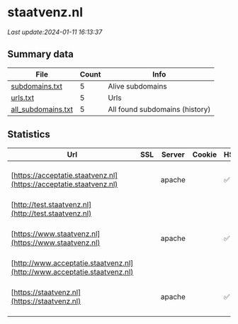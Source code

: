 # staatvenz.nl
*Last update:2024-01-11 16:13:37*
## Summary data
| File       | Count | Info |
|------------|-------|------|
|[subdomains.txt](/data/staatvenz/subdomains.txt)|5|Alive subdomains|
|[urls.txt](/data/staatvenz/urls.txt)|5|Urls|
|[all_subdomains.txt](/data/staatvenz/all_subdomains.txt)|5|All found subdomains (history)|
## Statistics
| Url | SSL | Server | Cookie | HSTS | CSP | XFO | XXP | RP | Tech |
|------------|-------|------|------|------|------|------|------|------|------|
|[https://acceptatie.staatvenz.nl](https://acceptatie.staatvenz.nl)| |apache| |:white_check_mark: | | | |:white_check_mark: |Apache HTTP Server H...|
|[http://test.staatvenz.nl](http://test.staatvenz.nl)| | | | | | | |:white_check_mark: ||
|[https://www.staatvenz.nl](https://www.staatvenz.nl)| |apache| |:white_check_mark: | |:white_check_mark: | |:white_check_mark: |Apache HTTP Server D...|
|[http://www.acceptatie.staatvenz.nl](http://www.acceptatie.staatvenz.nl)| | | | | | | |:white_check_mark: ||
|[https://staatvenz.nl](https://staatvenz.nl)| |apache| |:white_check_mark: | |:white_check_mark: | |:white_check_mark: |Apache HTTP Server H...|